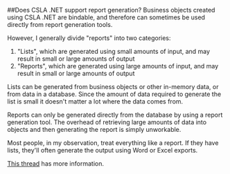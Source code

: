 ##Does CSLA .NET support report generation?
Business objects created using CSLA .NET are bindable, and therefore can sometimes be used directly from report generation tools.

However, I generally divide "reports" into two categories:

1. "Lists", which are generated using small amounts of input, and may result in small or large amounts of output 
2. "Reports", which are generated using large amounts of input, and may result in small or large amounts of output 

Lists can be generated from business objects or other in-memory data, or from data in a database. Since the amount of data required to generate the list is small it doesn't matter a lot where the data comes from.

Reports can only be generated directly from the database by using a report generation tool. The overhead of retrieving large amounts of data into objects and then generating the report is simply unworkable.

Most people, in my observation, treat everything like a report. If they have lists, they'll often generate the output using Word or Excel exports.

[This thread](https://cslanet.com/old-forum/9933.html) has more information.
